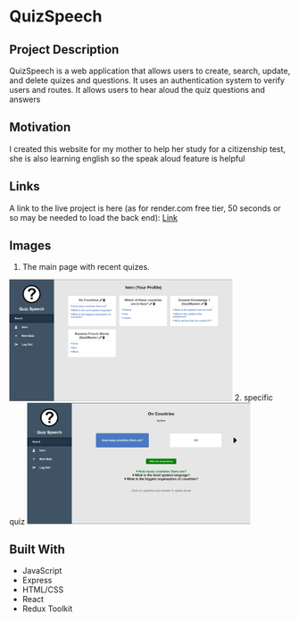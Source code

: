 # QuizSpeech

## Project Description
QuizSpeech is a web application that allows users to create, search, update, and delete quizes and questions.
It uses an authentication system to verify users and routes.
It allows users to hear aloud the quiz questions and answers

## Motivation
I created this website for my mother to help her study for a citizenship test,
she is also learning english so the speak aloud feature is helpful
## Links
A link to the live project is here (as for render.com free tier, 50 seconds or so may be needed to load the back end): [Link](https://quizspeech.netlify.app/)

## Images
1. The main page with recent quizes.
  <img src="/client/public/quiz1.png" width=400/>
2. specific quiz
  <img src="/client/public/quiz2.png" width=400/>

## Built With
- JavaScript
- Express
- HTML/CSS
- React
- Redux Toolkit
